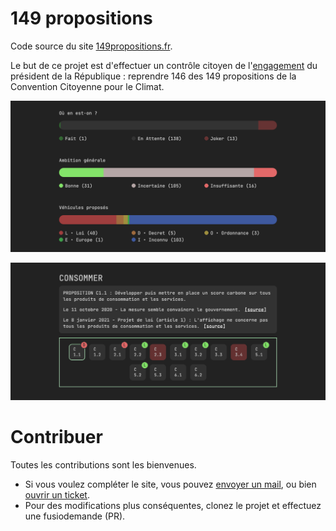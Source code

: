# 149 propositions

Code source du site [149propositions.fr](https://www.149propositions.fr).

Le but de ce projet est d'effectuer un contrôle citoyen de l'[engagement](https://youtu.be/m0F-uslFshA?t=557) du président de la République : reprendre 146 des 149 propositions de la Convention Citoyenne pour le Climat.

![Progrès](src/misc/progres.png)

![Proposition C1.1](src/misc/c1-1.png)

# Contribuer

Toutes les contributions sont les bienvenues.

- Si vous voulez compléter le site, vous pouvez  [envoyer un mail](mailto:yopoxdev+149@gmail.com), ou bien [ouvrir un ticket](https://github.com/yopox/149-propositions/issues/new?assignees=&labels=actualit%C3%A9&template=nouvelle-actualit-.md&title=).
- Pour des modifications plus conséquentes, clonez le projet et effectuez une fusiodemande (PR).